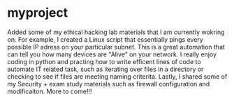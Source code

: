 # myproject
Added some of my ethical hacking lab materials that I am currently wokring on. For example, I created a Linux script that essentially pings every possible IP adress on your particular subnet. This is a great automation that can tell you how many devices are "Alive" on your network. I really enjoy coding in python and practing how to write efficent lines of code to automate IT related task, such as iterating over files in a directory or checking to see if files are meeting naming criterita. Lastly, I shared some of my Security + exam study materials such as firewall configuration and modificaiton. 
More to come!!!
